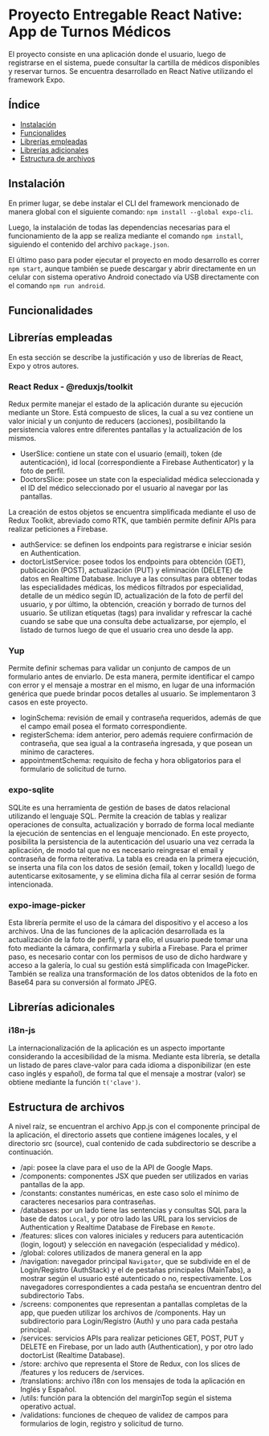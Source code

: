 # Proyecto Entregable React Native: App de Turnos Médicos
El proyecto consiste en una aplicación donde el usuario, luego de registrarse en el sistema, puede consultar la cartilla de médicos disponibles y reservar turnos. 
Se encuentra desarrollado en React Native utilizando el framework Expo.

## Índice

* [Instalación](#Instalación)
* [Funcionalides](#Funcionalidades)
* [Librerías empleadas](#Librerías_empleadas)
* [Librerías adicionales](#Librerías_adicionales)
* [Estructura de archivos](#Estructura_de_archivos)

## Instalación
En primer lugar, se debe instalar el CLI del framework mencionado de manera global con el siguiente comando: `npm install --global expo-cli`. 

Luego, la instalación de todas las dependencias necesarias para el funcionamiento de la app se realiza mediante el comando `npm install`, siguiendo el contenido del archivo `package.json`.

El último paso para poder ejecutar el proyecto en modo desarrollo es correr `npm start`, aunque también se puede descargar y abrir directamente en un celular con sistema operativo Android conectado vía USB directamente con el comando `npm run android`.

## Funcionalidades


## Librerías empleadas
En esta sección se describe la justificación y uso de librerías de React, Expo y otros autores.

### React Redux - @reduxjs/toolkit
Redux permite manejar el estado de la aplicación durante su ejecución mediante un Store. 
Está compuesto de slices, la cual a su vez contiene un valor inicial y un conjunto de reducers (acciones), posibilitando la persistencia valores entre diferentes pantallas y la actualización de los mismos. 

- UserSlice: contiene un state con el usuario (email), token (de autenticación), id local (correspondiente a Firebase Authenticator) y la foto de perfil.
- DoctorsSlice: posee un state con la especialidad médica seleccionada y el ID del médico seleccionado por el usuario al navegar por las pantallas.

La creación de estos objetos se encuentra simplificada mediante el uso de Redux Toolkit, abreviado como RTK, que también permite definir APIs para realizar peticiones a Firebase.

- authService: se definen los endpoints para registrarse e iniciar sesión en Authentication.
- doctorListService: posee todos los endpoints para obtención (GET), publicación (POST), actualización (PUT) y eliminación (DELETE) de datos en Realtime Database. Incluye a las consultas para obtener todas las especialidades médicas, los médicos filtrados por especialidad, detalle de un médico según ID, actualización de la foto de perfil del usuario, y por último, la obtención, creación y borrado de turnos del usuario. Se utilizan etiquetas (tags) para invalidar y refrescar la caché cuando se sabe que una consulta debe actualizarse, por ejemplo, el listado de turnos luego de que el usuario crea uno desde la app.

### Yup
Permite definir schemas para validar un conjunto de campos de un formulario antes de enviarlo. De esta manera, permite identificar el campo con error y el mensaje a mostrar en el mismo, en lugar de una información genérica que puede brindar pocos detalles al usuario. Se implementaron 3 casos en este proyecto.

- loginSchema: revisión de email y contraseña requeridos, además de que el campo email posea el formato correspondiente.
- registerSchema: ídem anterior, pero además requiere confirmación de contraseña, que sea igual a la contraseña ingresada, y que posean un mínimo de caracteres.
- appointmentSchema: requisito de fecha y hora obligatorios para el formulario de solicitud de turno.

### expo-sqlite
SQLite es una herramienta de gestión de bases de datos relacional utilizando el lenguaje SQL. Permite la creación de tablas y realizar operaciones de consulta, actualización y borrado de forma local mediante la ejecución de sentencias en el lenguaje mencionado. En este proyecto, posibilita la persistencia de la autenticación del usuario una vez cerrada la aplicación, de modo tal que no es necesario reingresar el email y contraseña de forma reiterativa. La tabla es creada en la primera ejecución, se inserta una fila con los datos de sesión (email, token y localId) luego de autenticarse exitosamente, y se elimina dicha fila al cerrar sesión de forma intencionada.

### expo-image-picker
Esta librería permite el uso de la cámara del dispositivo y el acceso a los archivos. Una de las funciones de la aplicación desarrollada es la actualización de la foto de perfil, y para ello, el usuario puede tomar una foto mediante la cámara, confirmarla y subirla a Firebase. Para el primer paso, es necesario contar con los permisos de uso de dicho hardware y acceso a la galería, lo cual su gestión está simplificada con ImagePicker. También se realiza una transformación de los datos obtenidos de la foto en Base64 para su conversión al formato JPEG.

## Librerías adicionales

### i18n-js
La internacionalización de la aplicación es un aspecto importante considerando la accesibilidad de la misma. Mediante esta librería, se detalla un listado de pares clave-valor para cada idioma a disponibilizar (en este caso inglés y español), de forma tal que el mensaje a mostrar (valor) se obtiene mediante la función `t('clave')`.

## Estructura de archivos
A nivel raíz, se encuentran el archivo App.js con el componente principal de la aplicación, el directorio assets que contiene imágenes locales, y el directorio src (source), cual contenido de cada subdirectorio se describe a continuación.

- /api: posee la clave para el uso de la API de Google Maps.
- /components: componentes JSX que pueden ser utilizados en varias pantallas de la app.
- /constants: constantes numéricas, en este caso solo el mínimo de caracteres necesarios para contraseñas.
- /databases: por un lado tiene las sentencias y consultas SQL para la base de datos `Local`, y por otro lado las URL para los servicios de Authentication y Realtime Database de Firebase en `Remote`.
- /features: slices con valores iniciales y reducers para autenticación (login, logout) y selección en navegación (especialidad y médico).
- /global: colores utilizados de manera general en la app
- /navigation: navegador principal `Navigator`, que se subdivide en el de Login/Registro (AuthStack) y el de pestañas principales (MainTabs), a mostrar según el usuario esté autenticado o no, respectivamente. Los navegadores correspondientes a cada pestaña se encuentran dentro del subdirectorio Tabs.
- /screens: componentes que representan a pantallas completas de la app, que pueden utilizar los archivos de /components. Hay un subdirectorio para Login/Registro (Auth) y uno para cada pestaña principal.
- /services: servicios APIs para realizar peticiones GET, POST, PUT y DELETE en Firebase, por un lado auth (Authentication), y por otro lado doctorList (Realtime Database).
- /store: archivo que representa el Store de Redux, con los slices de /features y los reducers de /services.
- /translations: archivo i18n con los mensajes de toda la aplicación en Inglés y Español.
- /utils: función para la obtención del marginTop según el sistema operativo actual.
- /validations: funciones de chequeo de validez de campos para formularios de login, registro y solicitud de turno.
